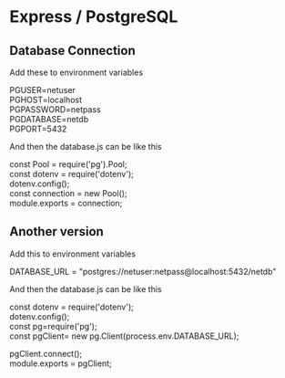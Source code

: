 # Express / PostgreSQL

## Database Connection
Add these to environment variables

PGUSER=netuser<br>
PGHOST=localhost<br>
PGPASSWORD=netpass<br>
PGDATABASE=netdb<br>
PGPORT=5432

And then the database.js can be like this 

const Pool = require('pg').Pool;<br>
const dotenv = require('dotenv');<br>
dotenv.config();<br>
const connection = new Pool();<br>
module.exports = connection;<br>

## Another version
Add this to environment variables

DATABASE_URL = "postgres://netuser:netpass@localhost:5432/netdb"

And then the database.js can be like this 

const dotenv = require('dotenv');<br>
dotenv.config();<br>
const pg=require('pg');<br>
const pgClient= new pg.Client(process.env.DATABASE_URL);<br>

pgClient.connect();<br>
module.exports = pgClient;<br>
